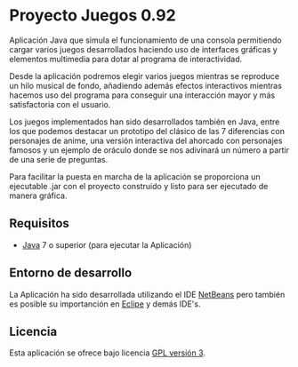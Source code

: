 Proyecto Juegos 0.92
================================

Aplicación Java que simula el funcionamiento de una consola permitiendo cargar varios juegos
desarrollados haciendo uso de interfaces gráficas y elementos multimedia para dotar al programa de 
interactividad.

Desde la aplicación podremos elegir varios juegos mientras se reproduce un hilo musical de fondo,
añadiendo además efectos interactivos mientras hacemos uso del programa para conseguir una interacción 
mayor y más satisfactoria con el usuario.

Los juegos implementados han sido desarrollados también en Java, entre los que podemos destacar
un prototipo del clásico de las 7 diferencias con personajes de anime, una versión interactiva del
ahorcado con personajes famosos y un ejemplo de oráculo donde se nos adivinará un número a partir
de una serie de preguntas.

Para facilitar la puesta en marcha de la aplicación se proporciona un ejecutable .jar con el 
proyecto construido y listo para ser ejecutado de manera gráfica.

## Requisitos
- [Java] 7 o superior (para ejecutar la Aplicación)

## Entorno de desarrollo
La Aplicación ha sido desarrollada utilizando el IDE [NetBeans] pero también es posible su 
importanción en [Eclipe] y demás IDE's.

## Licencia
Esta aplicación se ofrece bajo licencia [GPL versión 3].

[GPL versión 3]: https://www.gnu.org/licenses/gpl-3.0.en.html
[NetBeans]: https://netbeans.org/
[Eclipe]: https://eclipse.org/
[Java]: https://www.java.com/
